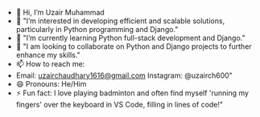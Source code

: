 - 👋 Hi, I’m Uzair Muhammad
- 👀 "I’m interested in developing efficient and scalable solutions, particularly in Python programming and Django."
- 🌱 "I’m currently learning Python full-stack development and Django."
- 💞️ "I am looking to collaborate on Python and Django projects to further enhance my skills."
- 📫 How to reach me:
- Email: uzairchaudhary1616@gmail.com
  Instagram: @uzairch600"
- 😄 Pronouns: He/Him
- ⚡ Fun fact:  I love playing badminton and often find myself 'running my fingers' over the keyboard in VS Code, filling in lines of code!"

<!---
uzairch600/uzairch600 is a ✨ special ✨ repository because its `README.md` (this file) appears on your GitHub profile.
You can click the Preview link to take a look at your changes.
--->
